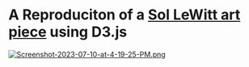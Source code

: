 # A Reproduciton of a [Sol LeWitt art piece](https://www.thecollector.com/who-is-sol-lewitt-more-than-a-minimalist/) using D3.js

[![Screenshot-2023-07-10-at-4-19-25-PM.png](https://i.postimg.cc/W1gR8dLM/Screenshot-2023-07-10-at-4-19-25-PM.png)](https://postimg.cc/pmW1XXdT)